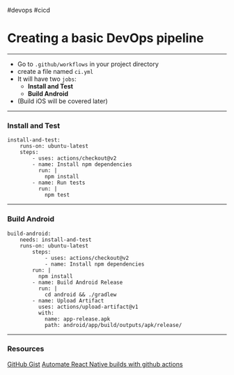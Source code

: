 #devops #cicd 
# Creating a basic DevOps pipeline
___
- Go to `.github/workflows` in your project directory
- create a file named `ci.yml`
- It will have two `jobs`:
	- **Install and Test**
	- **Build Android**
- (Build iOS will be covered later)

___
### Install and Test
```
install-and-test:  
	runs-on: ubuntu-latest  
	steps:  
		- uses: actions/checkout@v2  
		- name: Install npm dependencies  
		  run: |  
		    npm install  
		- name: Run tests  
		  run: |  
			npm test
```

___
### Build Android
```
build-android:  
	needs: install-and-test  
	runs-on: ubuntu-latest  
		steps:  
			- uses: actions/checkout@v2  
			- name: Install npm dependencies  
		run: |  
		  npm install  
		- name: Build Android Release  
		  run: |  
			cd android && ./gradlew   
		- name: Upload Artifact  
		  uses: actions/upload-artifact@v1  
		  with:  
			name: app-release.apk  
			path: android/app/build/outputs/apk/release/
```

___
### Resources
[GitHub Gist](https://gist.github.com/esxr/0131ba2cad947872a3903211a44e2e65)
[Automate React Native builds with github actions](https://medium.com/@remi.gallego/automate-react-native-builds-with-github-actions-af54212d26dc)